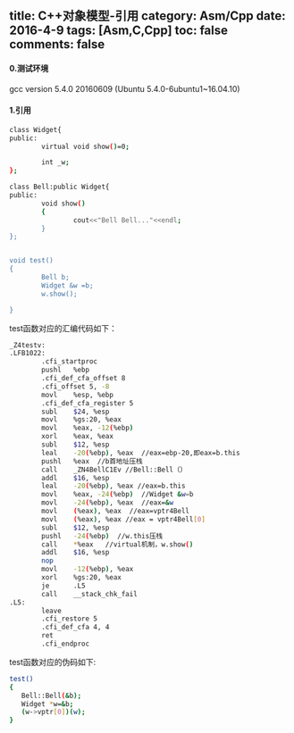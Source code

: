 title: C++对象模型-引用
category: Asm/Cpp
date: 2016-4-9
tags: [Asm,C,Cpp]
toc: false
comments: false
---

#### 0.测试环境

gcc version 5.4.0 20160609 (Ubuntu 5.4.0-6ubuntu1~16.04.10)  
                   

#### 1.引用

```bash
class Widget{
public:
        virtual void show()=0;

        int _w;
};

class Bell:public Widget{
public:
        void show()
        {
                cout<<"Bell Bell..."<<endl;
        }
};


void test()
{       
        Bell b;
        Widget &w =b;
        w.show();

}
```

test函数对应的汇编代码如下：

```bash
_Z4testv:
.LFB1022:
        .cfi_startproc
        pushl   %ebp
        .cfi_def_cfa_offset 8
        .cfi_offset 5, -8
        movl    %esp, %ebp
        .cfi_def_cfa_register 5
        subl    $24, %esp
        movl    %gs:20, %eax
        movl    %eax, -12(%ebp)
        xorl    %eax, %eax
        subl    $12, %esp
        leal    -20(%ebp), %eax  //eax=ebp-20,即eax=b.this
        pushl   %eax  //b首地址压栈
        call    _ZN4BellC1Ev //Bell::Bell（）
        addl    $16, %esp
        leal    -20(%ebp), %eax //eax=b.this
        movl    %eax, -24(%ebp)  //Widget &w=b
        movl    -24(%ebp), %eax  //eax=&w
        movl    (%eax), %eax  //eax=vptr4Bell
        movl    (%eax), %eax //eax = vptr4Bell[0]
        subl    $12, %esp
        pushl   -24(%ebp)  //w.this压栈
        call    *%eax   //virtual机制，w.show()
        addl    $16, %esp
        nop
        movl    -12(%ebp), %eax
        xorl    %gs:20, %eax
        je      .L5
        call    __stack_chk_fail
.L5:
        leave
        .cfi_restore 5
        .cfi_def_cfa 4, 4
        ret
        .cfi_endproc
```

<!--more-->
test函数对应的伪码如下:

```bash
test()
{
   Bell::Bell(&b);
   Widget *w=&b;
   (w->vptr[0])(w);
}
```
